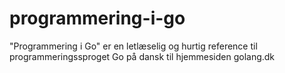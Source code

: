 # programmering-i-go
"Programmering i Go" er en letlæselig og hurtig reference til programmeringssproget Go på dansk til hjemmesiden golang.dk
